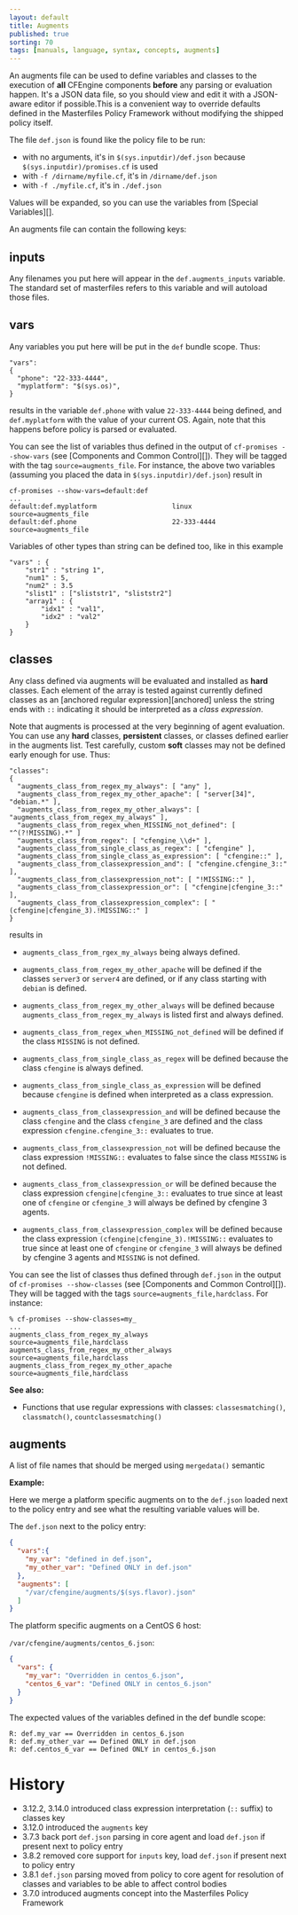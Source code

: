 ```yaml
---
layout: default
title: Augments
published: true
sorting: 70
tags: [manuals, language, syntax, concepts, augments]
---
```


An augments file can be used to define variables and classes to the execution of
**all** CFEngine components **before** any parsing or evaluation happen. It's a
JSON data file, so you should view and edit it with a JSON-aware editor if
possible.This is a convenient way to override defaults defined in the
Masterfiles Policy Framework without modifying the shipped policy itself.

The file `def.json` is found like the policy file to be run:

* with no arguments, it's in `$(sys.inputdir)/def.json` because
  `$(sys.inputdir)/promises.cf` is used
* with `-f /dirname/myfile.cf`, it's in `/dirname/def.json`
* with `-f ./myfile.cf`, it's in `./def.json`

Values will be expanded, so you can use the variables from
[Special Variables][].

An augments file can contain the following keys:

## inputs

Any filenames you put here will appear in the `def.augments_inputs` variable.
The standard set of masterfiles refers to this variable and will autoload those
files.

## vars

Any variables you put here will be put in the `def` bundle scope. Thus:

```
"vars":
{
  "phone": "22-333-4444",
  "myplatform": "$(sys.os)",
}
```

results in the variable `def.phone` with value `22-333-4444` being defined, and
`def.myplatform` with the value of your current OS. Again, note that this
happens before policy is parsed or evaluated.

You can see the list of variables thus defined in the output of `cf-promises
--show-vars` (see [Components and Common Control][]). They will be tagged with
the tag `source=augments_file`. For instance, the above two variables (assuming
you placed the data in `$(sys.inputdir)/def.json`) result in

```
cf-promises --show-vars=default:def
...
default:def.myplatform                   linux                                                        source=augments_file
default:def.phone                        22-333-4444                                                  source=augments_file
```

Variables of other types than string can be defined too, like in this example

```
"vars" : {
    "str1" : "string 1",
    "num1" : 5,
    "num2" : 3.5
    "slist1" : ["sliststr1", "sliststr2"]
    "array1" : {
        "idx1" : "val1",
        "idx2" : "val2"
    }
}
```

## classes

Any class defined via augments will be evaluated and installed as
**hard** classes. Each element
of the array is tested against currently defined classes
as an [anchored regular expression][anchored] unless the string ends with ```::```
indicating it should be interpreted as a
*class expression*.

Note that augments is processed at the very beginning of agent evaluation. You
can use any **hard** classes, **persistent** classes, or classes defined earlier
in the augments list. Test carefully, custom **soft** classes may not be defined
early enough for use. Thus:

```
"classes":
{
  "augments_class_from_regex_my_always": [ "any" ],
  "augments_class_from_regex_my_other_apache": [ "server[34]", "debian.*" ],
  "augments_class_from_regex_my_other_always": [ "augments_class_from_regex_my_always" ],
  "augments_class_from_regex_when_MISSING_not_defined": [ "^(?!MISSING).*" ]
  "augments_class_from_regex": [ "cfengine_\\d+" ],
  "augments_class_from_single_class_as_regex": [ "cfengine" ],
  "augments_class_from_single_class_as_expression": [ "cfengine::" ],
  "augments_class_from_classexpression_and": [ "cfengine.cfengine_3::" ],
  "augments_class_from_classexpression_not": [ "!MISSING::" ],
  "augments_class_from_classexpression_or": [ "cfengine|cfengine_3::" ],
  "augments_class_from_classexpression_complex": [ "(cfengine|cfengine_3).!MISSING::" ]
}
```

results in
* `augments_class_from_rgex_my_always` being always defined.

* `augments_class_from_regex_my_other_apache` will be defined if the classes
  `server3` or `server4` are defined, or if any class starting with `debian` is
  defined.

* `augments_class_from_regex_my_other_always` will be defined because
  `augments_class_from_regex_my_always` is listed first and always defined.

* `augments_class_from_regex_when_MISSING_not_defined` will be defined if the
  class `MISSING` is not defined.

* `augments_class_from_single_class_as_regex` will be defined because the class
  `cfengine` is always defined.

* `augments_class_from_single_class_as_expression` will be defined because
  `cfengine` is defined when interpreted as a class expression.

* `augments_class_from_classexpression_and` will be defined because the class
  `cfengine` and the class `cfengine_3` are defined and the class expression
  `cfengine.cfengine_3::` evaluates to true.

* `augments_class_from_classexpression_not` will be defined because the class
  expression `!MISSING::` evaluates to false since the class `MISSING` is not
  defined.

* `augments_class_from_classexpression_or` will be defined because the class
  expression `cfengine|cfengine_3::` evaluates to true since at least one of
  `cfengine` or `cfengine_3` will always be defined by cfengine 3 agents.

* `augments_class_from_classexpression_complex` will be defined because the
  class expression `(cfengine|cfengine_3).!MISSING::` evaluates to true since at
  least one of `cfengine` or `cfengine_3` will always be defined by cfengine 3
  agents and `MISSING` is not defined.

You can see the list of classes thus defined through `def.json` in the output
of `cf-promises --show-classes` (see [Components and Common Control][]). They
will be tagged with the tags `source=augments_file,hardclass`. For instance:

```console
% cf-promises --show-classes=my_
...
augments_class_from_regex_my_always                                                    source=augments_file,hardclass
augments_class_from_regex_my_other_always                                              source=augments_file,hardclass
augments_class_from_regex_my_other_apache                                              source=augments_file,hardclass
```

**See also:**

* Functions that use regular expressions with classes: `classesmatching()`,
  `classmatch()`, `countclassesmatching()`

## augments

A list of file names that should be merged using `mergedata()` semantic

**Example:**
  
Here we merge a platform specific augments on to the `def.json` loaded next to
the policy entry and see what the resulting variable values will
be.
  
The `def.json` next to the policy entry:
  
```json
{
  "vars":{
    "my_var": "defined in def.json",
    "my_other_var": "Defined ONLY in def.json"
  },
  "augments": [
    "/var/cfengine/augments/$(sys.flavor).json"
  ]
}
```
  
The platform specific augments on a CentOS 6 host:
  
`/var/cfengine/augments/centos_6.json`:
  
```json
{
  "vars": {
    "my_var": "Overridden in centos_6.json",
    "centos_6_var": "Defined ONLY in centos_6.json"
  }
}
```
  
The expected values of the variables defined in the def bundle scope:
  
```console
R: def.my_var == Overridden in centos_6.json
R: def.my_other_var == Defined ONLY in def.json
R: def.centos_6_var == Defined ONLY in centos_6.json
```

# History

- 3.12.2, 3.14.0 introduced class expression interpretation (`::` suffix) to classes key
- 3.12.0 introduced the `augments` key
- 3.7.3 back port `def.json` parsing in core agent and load `def.json` if present next to policy entry
- 3.8.2 removed core support for `inputs` key, load `def.json` if present next to policy entry
- 3.8.1 `def.json` parsing moved from policy to core agent for resolution of classes and variables to be able to affect control bodies
- 3.7.0 introduced augments concept into the Masterfiles Policy Framework
